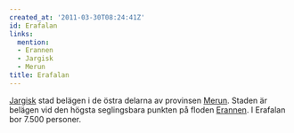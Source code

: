 ```yaml
---
created_at: '2011-03-30T08:24:41Z'
id: Erafalan
links:
  mention:
  - Erannen
  - Jargisk
  - Merun
title: Erafalan
---
```


[Jargisk] stad belägen i de östra delarna av provinsen [Merun]. Staden är belägen vid den högsta
seglingsbara punkten på floden [Erannen]. I Erafalan bor 7.500 personer.

  [Jargisk]: Jargisk
  [Merun]: Merun
  [Erannen]: Erannen